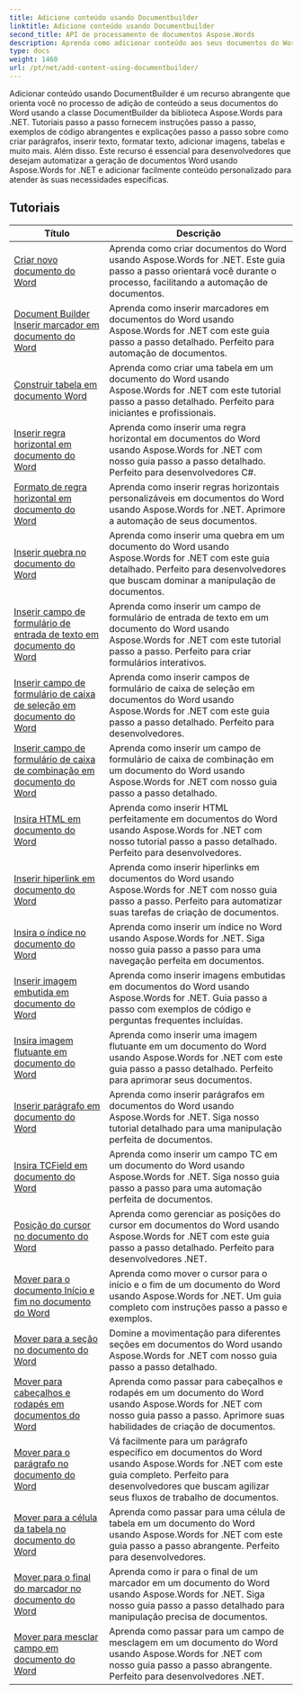```yaml
---
title: Adicione conteúdo usando Documentbuilder
linktitle: Adicione conteúdo usando Documentbuilder
second_title: API de processamento de documentos Aspose.Words
description: Aprenda como adicionar conteúdo aos seus documentos do Word usando DocumentBuilder com Aspose.Words for .NET. Tutoriais práticos com exemplos de código detalhados.
type: docs
weight: 1460
url: /pt/net/add-content-using-documentbuilder/
---
```


Adicionar conteúdo usando DocumentBuilder é um recurso abrangente que orienta você no processo de adição de conteúdo a seus documentos do Word usando a classe DocumentBuilder da biblioteca Aspose.Words para .NET. Tutoriais passo a passo fornecem instruções passo a passo, exemplos de código abrangentes e explicações passo a passo sobre como criar parágrafos, inserir texto, formatar texto, adicionar imagens, tabelas e muito mais. Além disso. Este recurso é essencial para desenvolvedores que desejam automatizar a geração de documentos Word usando Aspose.Words for .NET e adicionar facilmente conteúdo personalizado para atender às suas necessidades específicas.

 ## Tutoriais
| Título | Descrição |
| --- | --- |
| [Criar novo documento do Word](./create-new-document/) | Aprenda como criar documentos do Word usando Aspose.Words for .NET. Este guia passo a passo orientará você durante o processo, facilitando a automação de documentos. |
| [Document Builder Inserir marcador em documento do Word](./document-builder-insert-bookmark/) | Aprenda como inserir marcadores em documentos do Word usando Aspose.Words for .NET com este guia passo a passo detalhado. Perfeito para automação de documentos. |
| [Construir tabela em documento Word](./build-table/) | Aprenda como criar uma tabela em um documento do Word usando Aspose.Words for .NET com este tutorial passo a passo detalhado. Perfeito para iniciantes e profissionais. |
| [Inserir regra horizontal em documento do Word](./insert-horizontal-rule/) | Aprenda como inserir uma regra horizontal em documentos do Word usando Aspose.Words for .NET com nosso guia passo a passo detalhado. Perfeito para desenvolvedores C#. |
| [Formato de regra horizontal em documento do Word](./horizontal-rule-format/) | Aprenda como inserir regras horizontais personalizáveis em documentos do Word usando Aspose.Words for .NET. Aprimore a automação de seus documentos. |
| [Inserir quebra no documento do Word](./insert-break/) | Aprenda como inserir uma quebra em um documento do Word usando Aspose.Words for .NET com este guia detalhado. Perfeito para desenvolvedores que buscam dominar a manipulação de documentos. |
| [Inserir campo de formulário de entrada de texto em documento do Word](./insert-text-input-form-field/) | Aprenda como inserir um campo de formulário de entrada de texto em um documento do Word usando Aspose.Words for .NET com este tutorial passo a passo. Perfeito para criar formulários interativos. |
| [Inserir campo de formulário de caixa de seleção em documento do Word](./insert-check-box-form-field/) | Aprenda como inserir campos de formulário de caixa de seleção em documentos do Word usando Aspose.Words for .NET com este guia passo a passo detalhado. Perfeito para desenvolvedores. |
| [Inserir campo de formulário de caixa de combinação em documento do Word](./insert-combo-box-form-field/) | Aprenda como inserir um campo de formulário de caixa de combinação em um documento do Word usando Aspose.Words for .NET com nosso guia passo a passo detalhado. |
| [Insira HTML em documento do Word](./insert-html/) | Aprenda como inserir HTML perfeitamente em documentos do Word usando Aspose.Words for .NET com nosso tutorial passo a passo detalhado. Perfeito para desenvolvedores. |
| [Inserir hiperlink em documento do Word](./insert-hyperlink/) | Aprenda como inserir hiperlinks em documentos do Word usando Aspose.Words for .NET com nosso guia passo a passo. Perfeito para automatizar suas tarefas de criação de documentos. |
| [Insira o índice no documento do Word](./insert-table-of-contents/) | Aprenda como inserir um índice no Word usando Aspose.Words for .NET. Siga nosso guia passo a passo para uma navegação perfeita em documentos. |
| [Inserir imagem embutida em documento do Word](./insert-inline-image/) | Aprenda como inserir imagens embutidas em documentos do Word usando Aspose.Words for .NET. Guia passo a passo com exemplos de código e perguntas frequentes incluídas. |
| [Insira imagem flutuante em documento do Word](./insert-floating-image/) | Aprenda como inserir uma imagem flutuante em um documento do Word usando Aspose.Words for .NET com este guia passo a passo detalhado. Perfeito para aprimorar seus documentos. |
| [Inserir parágrafo em documento do Word](./insert-paragraph/) | Aprenda como inserir parágrafos em documentos do Word usando Aspose.Words for .NET. Siga nosso tutorial detalhado para uma manipulação perfeita de documentos. |
| [Insira TCField em documento do Word](./insert-tcfield/) | Aprenda como inserir um campo TC em um documento do Word usando Aspose.Words for .NET. Siga nosso guia passo a passo para uma automação perfeita de documentos. |
| [Posição do cursor no documento do Word](./cursor-position/) | Aprenda como gerenciar as posições do cursor em documentos do Word usando Aspose.Words for .NET com este guia passo a passo detalhado. Perfeito para desenvolvedores .NET. |
| [Mover para o documento Início e fim no documento do Word](./move-to-document-start-end/) | Aprenda como mover o cursor para o início e o fim de um documento do Word usando Aspose.Words for .NET. Um guia completo com instruções passo a passo e exemplos. |
| [Mover para a seção no documento do Word](./move-to-section/) | Domine a movimentação para diferentes seções em documentos do Word usando Aspose.Words for .NET com nosso guia passo a passo detalhado. |
| [Mover para cabeçalhos e rodapés em documentos do Word](./move-to-headers-footers/) | Aprenda como passar para cabeçalhos e rodapés em um documento do Word usando Aspose.Words for .NET com nosso guia passo a passo. Aprimore suas habilidades de criação de documentos. |
| [Mover para o parágrafo no documento do Word](./move-to-paragraph/) | Vá facilmente para um parágrafo específico em documentos do Word usando Aspose.Words for .NET com este guia completo. Perfeito para desenvolvedores que buscam agilizar seus fluxos de trabalho de documentos. |
| [Mover para a célula da tabela no documento do Word](./move-to-table-cell/) | Aprenda como passar para uma célula de tabela em um documento do Word usando Aspose.Words for .NET com este guia passo a passo abrangente. Perfeito para desenvolvedores. |
| [Mover para o final do marcador no documento do Word](./move-to-bookmark-end/) | Aprenda como ir para o final de um marcador em um documento do Word usando Aspose.Words for .NET. Siga nosso guia passo a passo detalhado para manipulação precisa de documentos. |
| [Mover para mesclar campo em documento do Word](./move-to-merge-field/) | Aprenda como passar para um campo de mesclagem em um documento do Word usando Aspose.Words for .NET com nosso guia passo a passo abrangente. Perfeito para desenvolvedores .NET. |